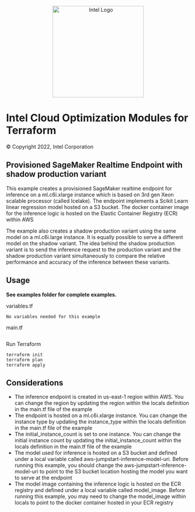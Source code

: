 <p align="center">
  <img src="https://github.com/OTCShare2/terraform-intel-aws-sagemaker-endpoint/blob/main/images/logo-classicblue-800px.png?raw=true" alt="Intel Logo" width="250"/>
</p>

# Intel Cloud Optimization Modules for Terraform

© Copyright 2022, Intel Corporation

## Provisioned SageMaker Realtime Endpoint with shadow production variant

This example creates a provisioned SageMaker realtime endpoint for inference on a ml.c6i.xlarge instance which is based on 3rd gen Xeon scalable processor (called Icelake). The endpoint implements a Scikit Learn linear regression model hosted on a S3 bucket. The docker container image for the inference logic is hosted on the Elastic Container Registry (ECR) within AWS

The example also creates a shadow production variant using the same model on a ml.c6i.large instance. It is equally possible to serve a different model on the shadow variant. The idea behind the shadow production variant is to send the inference request to the production variant and the shadow production variant simultaneously to compare the relative performance and accuracy of the inference between these variants.

## Usage

**See examples folder for complete examples.**

variables.tf

```hcl
No variables needed for this example
```
main.tf
```hcl

```



Run Terraform

```hcl
terraform init  
terraform plan
terraform apply 
```
## Considerations
- The inference endpoint is created in us-east-1 region within AWS. You can change the region by updating the region within the locals definition in the main.tf file of the example
- The endpoint is hosted on a ml.c6i.xlarge instance. You can change the instance type by updating the instance_type within the locals definition in the main.tf file of the example
- The initial_instance_count is set to one instance. You can change the initial instance count by updating the initial_instance_count within the locals definition in the main.tf file of the example
- The model used for inference is hosted on a S3 bucket and defined under a local variable called aws-jumpstart-inference-model-uri. Before running this example, you should change the aws-jumpstart-inference-model-uri to point to the S3 bucket location hosting the model you want to serve at the endpoint
- The model image containing the inference logic is hosted on the ECR registry and defined under a local variable called model_image. Before running this example, you may need to change the model_image within locals to point to the docker container hosted in your ECR registry